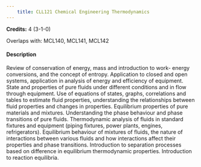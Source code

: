 ```yaml
---
    title: CLL121 Chemical Engineering Thermodynamics
---
```

**Credits:** 4 (3-1-0)



Overlaps with: MCL140, MCL141, MCL142

#### Description 
Review of conservation of energy, mass and introduction to work- energy conversions, and the concept of entropy. Application to closed and open systems, application in analysis of energy and efficiency of equipment. State and properties of pure fluids under different conditions and in flow through equipment. Use of equations of states, graphs, correlations and tables to estimate fluid properties, understanding the relationships between fluid properties and changes in properties. Equilibrium properties of pure materials and mixtures. Understanding the phase behaviour and phase transitions of pure fluids. Thermodynamic analysis of fluids in standard fixtures and equipment (piping fixtures, power plants, engines, refrigerators). Equilibrium behaviour of mixtures of fluids, the nature of interactions between various fluids and how interactions affect their properties and phase transitions. Introduction to separation processes based on difference in equilibrium thermodynamic properties. Introduction to reaction equilibria.